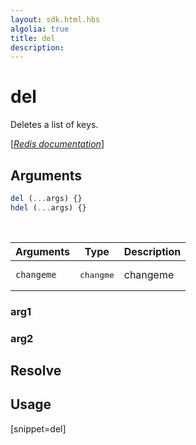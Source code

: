 ```yaml
---
layout: sdk.html.hbs
algolia: true
title: del
description:
---
```


# del


Deletes a list of keys.

[[_Redis documentation_]](https://redis.io/commands/del)

## Arguments

```js
del (...args) {}
hdel (...args) {}

```

<br/>

| Arguments    | Type    | Description |
|--------------|---------|-------------|
| ``changeme`` | <pre>changme</pre> | changeme    |

### arg1

### arg2

## Resolve

## Usage

[snippet=del]
